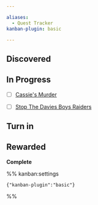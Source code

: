 ```yaml
---

aliases:
  - Quest Tracker
kanban-plugin: basic

---
```


## Discovered



## In Progress

- [ ] [Cassie's Murder](Cassie's%20Murder.md)
- [ ] [Stop The Davies Boys Raiders](Stop%20The%20Davies%20Boys%20Raiders.md)


## Turn in



## Rewarded

**Complete**




%% kanban:settings
```
{"kanban-plugin":"basic"}
```
%%